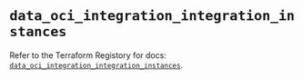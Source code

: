 # `data_oci_integration_integration_instances`

Refer to the Terraform Registory for docs: [`data_oci_integration_integration_instances`](https://registry.terraform.io/providers/oracle/oci/6.18.0/docs/data-sources/integration_integration_instances).
